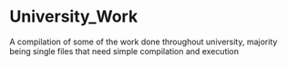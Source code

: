 # University_Work
A compilation of some of the work done throughout university, majority being single files that need simple compilation and execution
